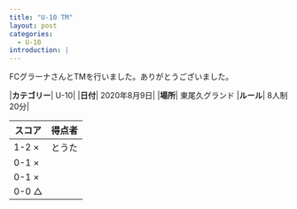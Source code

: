 ```yaml
---
title: "U-10 TM"
layout: post
categories:
  - U-10
introduction: |
---
```


FCグラーナさんとTMを行いました。ありがとうございました。  

|**カテゴリー**| U-10|
|**日付**| 2020年8月9日|
|**場所**| 東尾久グランド
|**ルール**| 8人制20分|

|スコア|得点者|
|---|----|
|1-2 ×| とうた|
|0-1 ×| |
|0-1 ×| |
|0-0 △| |
